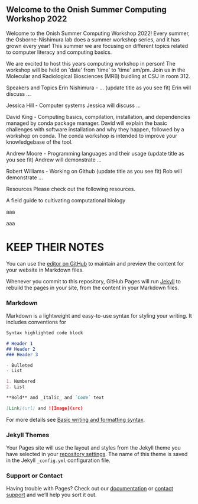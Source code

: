 ## Welcome to the Onish Summer Computing Workshop 2022

Welcome to the Onish Summer Computing Workshop 2022!
Every summer, the Osborne-Nishimura lab does a summer workshop series, and it has grown every year! This summer we are focusing on different topics related to computer literacy and computing basics.

We are excited to host this years computing workshop in person! The workshop will be held on 'date' from 'time' to 'time' am/pm. Join us in the Molecular and Radiological Biosciences (MRB) buidling at CSU in room 312.

Speakers and Topics
Erin Nishimura - ... (update title as you see fit)
Erin will discuss ...

Jessica Hill - Computer systems
Jessica will discuss ...

David King - Computing basics, compilation, installation, and dependencies managed by conda package manager.
David will explain the basic challenges with software installation and why they happen, followed by a workshop on conda. The conda workshop is intended to improve your knowledgebase of the tool.

Andrew Moore - Programming languages and their usage (update title as you see fit)
Andrew will demonstrate ...

Robert Williams - Working on Github (update title as you see fit)
Rob will demonstrate ...

Resources
Please check out the following resources.

A field guide to cultivating computational biology

aaa

aaa



# KEEP THEIR NOTES

You can use the [editor on GitHub](https://github.com/jesshill/onish-computing-workshop.github.io/edit/gh-pages/index.md) to maintain and preview the content for your website in Markdown files.

Whenever you commit to this repository, GitHub Pages will run [Jekyll](https://jekyllrb.com/) to rebuild the pages in your site, from the content in your Markdown files.

### Markdown

Markdown is a lightweight and easy-to-use syntax for styling your writing. It includes conventions for

```markdown
Syntax highlighted code block

# Header 1
## Header 2
### Header 3

- Bulleted
- List

1. Numbered
2. List

**Bold** and _Italic_ and `Code` text

[Link](url) and ![Image](src)
```

For more details see [Basic writing and formatting syntax](https://docs.github.com/en/github/writing-on-github/getting-started-with-writing-and-formatting-on-github/basic-writing-and-formatting-syntax).

### Jekyll Themes

Your Pages site will use the layout and styles from the Jekyll theme you have selected in your [repository settings](https://github.com/jesshill/onish-computing-workshop.github.io/settings/pages). The name of this theme is saved in the Jekyll `_config.yml` configuration file.

### Support or Contact

Having trouble with Pages? Check out our [documentation](https://docs.github.com/categories/github-pages-basics/) or [contact support](https://support.github.com/contact) and we’ll help you sort it out.
